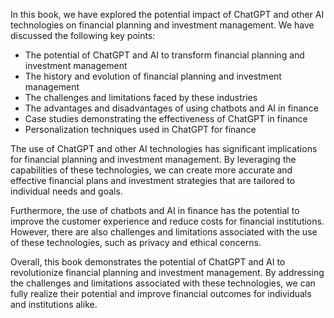 
In this book, we have explored the potential impact of ChatGPT and other AI technologies on financial planning and investment management. We have discussed the following key points:

* The potential of ChatGPT and AI to transform financial planning and investment management
* The history and evolution of financial planning and investment management
* The challenges and limitations faced by these industries
* The advantages and disadvantages of using chatbots and AI in finance
* Case studies demonstrating the effectiveness of ChatGPT in finance
* Personalization techniques used in ChatGPT for finance

The use of ChatGPT and other AI technologies has significant implications for financial planning and investment management. By leveraging the capabilities of these technologies, we can create more accurate and effective financial plans and investment strategies that are tailored to individual needs and goals.

Furthermore, the use of chatbots and AI in finance has the potential to improve the customer experience and reduce costs for financial institutions. However, there are also challenges and limitations associated with the use of these technologies, such as privacy and ethical concerns.

Overall, this book demonstrates the potential of ChatGPT and AI to revolutionize financial planning and investment management. By addressing the challenges and limitations associated with these technologies, we can fully realize their potential and improve financial outcomes for individuals and institutions alike.
